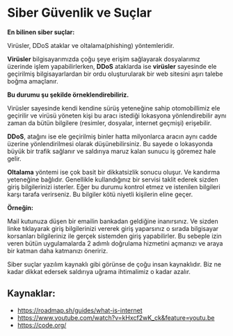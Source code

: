 # Siber Güvenlik ve Suçlar

**En bilinen siber suçlar:**

Virüsler, DDoS ataklar ve oltalama(phishing) yöntemleridir.  

**Virüsler** bilgisayarımızda çoğu şeye erişim sağlayarak dosyalarımız üzerinde işlem yapabilirlerken, **DDoS** ataklarda ise **virüsler** sayesinde ele geçirilmiş bilgisayarlardan bir ordu oluşturularak bir web sitesini aşırı talebe boğma amaçlanır. 

**Bu durumu şu şekilde örneklendirebiliriz.**

Virüsler sayesinde kendi kendine sürüş yeteneğine sahip otomobillimiz ele geçirilir ve virüsü yöneten kişi bu aracı istediği lokasyona yönlendirebilir aynı zaman da bütün bilgilere (resimler, dosyalar, internet geçmişi) erişebilir.

**DDoS**, atağını ise ele geçirilmiş binler hatta milyonlarca aracın aynı cadde üzerine yönlendirilmesi olarak düşünebilirsiniz. Bu sayede o lokasyonda büyük bir trafik sağlanır ve saldırıya maruz kalan sunucu iş göremez hale gelir.

**Oltalama** yöntemi ise çok basit bir dikkatsizlik sonucu oluşur. Ve kandırma yeteneğine bağlıdır. Genellikle kullandığınız bir servisi taklit ederek sizden giriş bilgilerinizi isterler. Eğer bu durumu kontrol etmez ve istenilen bilgileri karşı tarafa verirseniz. Bu bilgiler kötü niyetli kişilerin eline geçer.

**Örneğin:**

Mail kutunuza düşen bir emailin bankadan geldiğine inanırsınız. Ve sizden linke tıklayarak giriş bilgilerinizi vererek giriş yaparsınız o sırada bilgisayar korsanları bilgileriniz ile gerçek sistemden giriş yapabilirler. Bu sebeple izin veren bütün uygulamalarda 2 adımlı doğrulama hizmetini açmanızı ve araya bir katman daha katmanızı öneririz.

Siber suçlar yazılım kaynaklı gibi görünse de çoğu insan kaynaklıdır. Biz ne kadar dikkat edersek saldırıya uğrama ihtimalimiz o kadar azalır.

## Kaynaklar:
- https://roadmap.sh/guides/what-is-internet
- https://www.youtube.com/watch?v=kHxcf2wK_ck&feature=youtu.be
- https://code.org/
